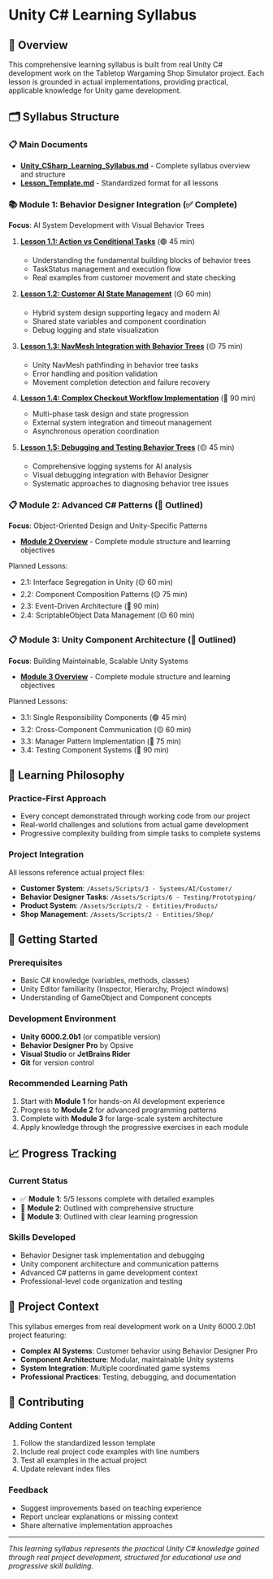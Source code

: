 # Unity C# Learning Syllabus

## 📖 Overview
This comprehensive learning syllabus is built from real Unity C# development work on the Tabletop Wargaming Shop Simulator project. Each lesson is grounded in actual implementations, providing practical, applicable knowledge for Unity game development.

## 🗂️ Syllabus Structure

### 📋 Main Documents
- **[Unity_CSharp_Learning_Syllabus.md](Unity_CSharp_Learning_Syllabus.md)** - Complete syllabus overview and structure
- **[Lesson_Template.md](Lesson_Template.md)** - Standardized format for all lessons

### 📚 Module 1: Behavior Designer Integration (✅ Complete)
**Focus**: AI System Development with Visual Behavior Trees

1. **[Lesson 1.1: Action vs Conditional Tasks](Lesson_1-1_Action_vs_Conditional_Tasks.md)** (🟢 45 min)
   - Understanding the fundamental building blocks of behavior trees
   - TaskStatus management and execution flow
   - Real examples from customer movement and state checking

2. **[Lesson 1.2: Customer AI State Management](Lesson_1-2_Customer_AI_State_Management.md)** (🟡 60 min)
   - Hybrid system design supporting legacy and modern AI
   - Shared state variables and component coordination
   - Debug logging and state visualization

3. **[Lesson 1.3: NavMesh Integration with Behavior Trees](Lesson_1-3_NavMesh_Integration.md)** (🟡 75 min)
   - Unity NavMesh pathfinding in behavior tree tasks
   - Error handling and position validation
   - Movement completion detection and failure recovery

4. **[Lesson 1.4: Complex Checkout Workflow Implementation](Lesson_1-4_Complex_Checkout_Workflow.md)** (🔴 90 min)
   - Multi-phase task design and state progression
   - External system integration and timeout management
   - Asynchronous operation coordination

5. **[Lesson 1.5: Debugging and Testing Behavior Trees](Lesson_1-5_Debugging_Testing_Behavior_Trees.md)** (🟡 45 min)
   - Comprehensive logging systems for AI analysis
   - Visual debugging integration with Behavior Designer
   - Systematic approaches to diagnosing behavior tree issues

### 📋 Module 2: Advanced C# Patterns (📝 Outlined)
**Focus**: Object-Oriented Design and Unity-Specific Patterns
- **[Module 2 Overview](Module_2_Advanced_CSharp_Patterns.md)** - Complete module structure and learning objectives

Planned Lessons:
- 2.1: Interface Segregation in Unity (🟡 60 min)
- 2.2: Component Composition Patterns (🟡 75 min)  
- 2.3: Event-Driven Architecture (🔴 90 min)
- 2.4: ScriptableObject Data Management (🟡 60 min)

### 📋 Module 3: Unity Component Architecture (📝 Outlined)
**Focus**: Building Maintainable, Scalable Unity Systems
- **[Module 3 Overview](Module_3_Unity_Component_Architecture.md)** - Complete module structure and learning objectives

Planned Lessons:
- 3.1: Single Responsibility Components (🟢 45 min)
- 3.2: Cross-Component Communication (🟡 60 min)
- 3.3: Manager Pattern Implementation (🔴 75 min)
- 3.4: Testing Component Systems (🔴 90 min)

## 🎯 Learning Philosophy

### Practice-First Approach
- Every concept demonstrated through working code from our project
- Real-world challenges and solutions from actual game development
- Progressive complexity building from simple tasks to complete systems

### Project Integration
All lessons reference actual project files:
- **Customer System**: `/Assets/Scripts/3 - Systems/AI/Customer/`
- **Behavior Designer Tasks**: `/Assets/Scripts/6 - Testing/Prototyping/`
- **Product System**: `/Assets/Scripts/2 - Entities/Products/`
- **Shop Management**: `/Assets/Scripts/2 - Entities/Shop/`

## 🏁 Getting Started

### Prerequisites
- Basic C# knowledge (variables, methods, classes)
- Unity Editor familiarity (Inspector, Hierarchy, Project windows)
- Understanding of GameObject and Component concepts

### Development Environment
- **Unity 6000.2.0b1** (or compatible version)
- **Behavior Designer Pro** by Opsive
- **Visual Studio** or **JetBrains Rider**
- **Git** for version control

### Recommended Learning Path
1. Start with **Module 1** for hands-on AI development experience
2. Progress to **Module 2** for advanced programming patterns
3. Complete with **Module 3** for large-scale system architecture
4. Apply knowledge through the progressive exercises in each module

## 📈 Progress Tracking

### Current Status
- ✅ **Module 1**: 5/5 lessons complete with detailed examples
- 📝 **Module 2**: Outlined with comprehensive structure  
- 📝 **Module 3**: Outlined with clear learning progression

### Skills Developed
- Behavior Designer task implementation and debugging
- Unity component architecture and communication patterns
- Advanced C# patterns in game development context
- Professional-level code organization and testing

## 🔗 Project Context

This syllabus emerges from real development work on a Unity 6000.2.0b1 project featuring:
- **Complex AI Systems**: Customer behavior using Behavior Designer Pro
- **Component Architecture**: Modular, maintainable Unity systems
- **System Integration**: Multiple coordinated game systems
- **Professional Practices**: Testing, debugging, and documentation

## 🤝 Contributing

### Adding Content
1. Follow the standardized lesson template
2. Include real project code examples with line numbers
3. Test all examples in the actual project
4. Update relevant index files

### Feedback
- Suggest improvements based on teaching experience
- Report unclear explanations or missing context
- Share alternative implementation approaches

---

*This learning syllabus represents the practical Unity C# knowledge gained through real project development, structured for educational use and progressive skill building.*